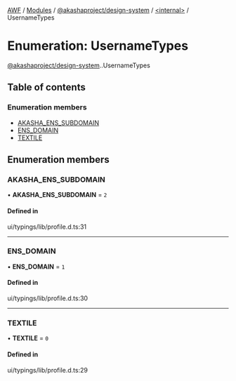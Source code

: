[AWF](../README.md) / [Modules](../modules.md) / [@akashaproject/design-system](../modules/akashaproject_design_system.md) / [<internal\>](../modules/akashaproject_design_system._internal_.md) / UsernameTypes

# Enumeration: UsernameTypes

[@akashaproject/design-system](../modules/akashaproject_design_system.md).[<internal>](../modules/akashaproject_design_system._internal_.md).UsernameTypes

## Table of contents

### Enumeration members

- [AKASHA\_ENS\_SUBDOMAIN](akashaproject_design_system._internal_.UsernameTypes.md#akasha_ens_subdomain)
- [ENS\_DOMAIN](akashaproject_design_system._internal_.UsernameTypes.md#ens_domain)
- [TEXTILE](akashaproject_design_system._internal_.UsernameTypes.md#textile)

## Enumeration members

### AKASHA\_ENS\_SUBDOMAIN

• **AKASHA\_ENS\_SUBDOMAIN** = `2`

#### Defined in

ui/typings/lib/profile.d.ts:31

___

### ENS\_DOMAIN

• **ENS\_DOMAIN** = `1`

#### Defined in

ui/typings/lib/profile.d.ts:30

___

### TEXTILE

• **TEXTILE** = `0`

#### Defined in

ui/typings/lib/profile.d.ts:29
